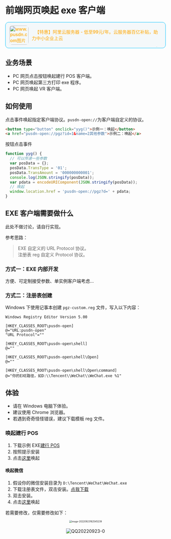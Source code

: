# 前端网页唤起 exe 客户端

<div style="width: 100%;text-align: center">
<div
			style="margin: 0 auto;padding-left: 12px; background-color: #f4f8fa;   padding-right: 12px;    padding-top: 10px;    padding-bottom: 10px;border-width: 0.1px;border-color: deepskyblue;border-radius: 10px;border-style: solid;	    flex: 130px;	    text-align: left;		    display: flex;		    min-width: 150px;		    position: relative;		    overflow: hidden;			    flex-wrap: wrap;	">
			<a href="https://www.aliyun.com/activity/new?userCode=pqofinu5" style="color: orange;width: 100%;height: 100%; text-decoration:none;   font-weight: 500!important;font-size: 14px!important;display: flex;align-items: center;" rel="external nofollow noreferrer" target="_blank">
				<img src="https://tva1.sinaimg.cn/large/e6c9d24ely1h57dyxb6t1j20h80h8aa6.jpg"
					alt="www.pusdn.com图片"
					style="max-width:60px;width: 60px!important; border-radius: 8px;   height: 60px!important;vertical-align: middle;    border-style: none;" />
<div style="margin-left: 10px;">
				<span
					style="font-weight: 500!important;padding-left: 10px;    font-size: 14px!important;    word-wrap: break-word;line-height: 1.4;">
【特惠】阿里云服务器 - 低至99元/年。云服务器百亿补贴，助力中小企业上云
</span>
</div>
					<a href="javascript:void(0)" style="text-decoration:none;"> <span
						style="font-size: 1px; 	position: absolute;	right: 25px;	bottom: 3px;   	margin-left: 3px;	color: #a6b7bf;">推荐AD</span>
				</a>
			</a>
</div>
</div>

## 业务场景

- PC 网页点击按钮唤起建行 POS 客户端。
- PC 网页唤起第三方打印 exe 程序。
- PC 网页唤起 VR 客户端。

## 如何使用

点击事件唤起指定客户端协议。`pusdn-open://`为客户端自定义的协议。

```html
<button type="button" onclick="yyg()">示例一：唤起</button>
<a href="pusdn-open://pgz?id=1&name=2其他参数">示例二：唤起</a>
```

按钮点击事件

```js
function yyg() {
  // 可以传递一些参数
  var posData = {};
  posData.TransType = '01';
  posData.TransAmount = '000000000001';
  console.log(JSON.stringify(posData));
  var pdata = encodeURIComponent(JSON.stringify(posData));
  // 唤起
  window.location.href = 'pusdn-open://pgz?d=' + pdata;
}
```

## EXE 客户端需要做什么

此处不做讨论，请自行实现。

参考思路：

> EXE 自定义的 URL Protocol 协议。\
> 注册表 reg 自定义 Protocol 协议。

### 方式一：EXE 内部开发

方便、可定制接受参数、单实例客户端考虑...

### 方式二：注册表创建

Windows 下使用记事本创建 `pgz-custom.reg` 文件，写入以下内容：

```text
Windows Registry Editor Version 5.00

[HKEY_CLASSES_ROOT\pusdn-open]
@="URL:pusdn-open"
"URL Protocol"=""

[HKEY_CLASSES_ROOT\pusdn-open\shell]
@=""

[HKEY_CLASSES_ROOT\pusdn-open\shell\Open]
@=""

[HKEY_CLASSES_ROOT\pusdn-open\shell\Open\command]
@="你的EXE路径，如D:\\Tencent\\WeChat\\WeChat.exe %1"
```

## 体验

- 请在 Windows 电脑下体验。
- 建议使用 Chrome 浏览器。
- 若遇到奇奇怪怪错误，建议下载模板 reg 文件。

### 唤起建行 POS

1. 下载示例 EXE[建行 POS](https://janeyork.lanzoub.com/iNFjp0c7ssne)
2. 按照提示安装
3. 点击<a href="pgz-ccb-proxy://ccb?id=1&name=2其他参数">这里</a>唤起

#### 唤起微信

1. 假设你的微信安装目录为 `D:\Tencent\WeChat\WeChat.exe`
2. 下载注册表文件，双击安装。[点我下载](https://janeyork.lanzoub.com/iZeNx0c80f2d)
3. 双击安装。
4. 点击<a href="pusdn-open://pgz?id=1&name=2">这里</a>唤起

若需要修改，仅需要修改如下：

<div align="center">
<img src="https://tva1.sinaimg.cn/large/e6c9d24ely1h6gm99xkhkj20so0ic406.jpg" alt="image-20220923162545239" style="zoom: 50%;" />
</div>
<br>
<div align="center">
<img src="https://tva1.sinaimg.cn/large/e6c9d24ely1h6gmgp5rnwj20hy03tt93.jpg" alt="QQ20220923-0"  />
</div>

